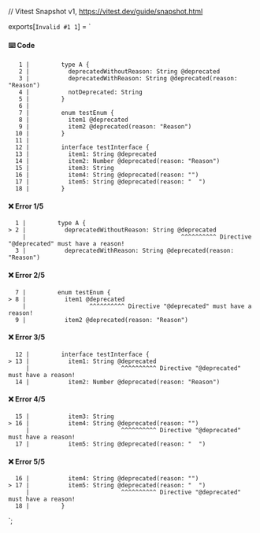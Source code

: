 // Vitest Snapshot v1, https://vitest.dev/guide/snapshot.html

exports[`Invalid #1 1`] = `
#### ⌨️ Code

       1 |         type A {
       2 |           deprecatedWithoutReason: String @deprecated
       3 |           deprecatedWithReason: String @deprecated(reason: "Reason")
       4 |           notDeprecated: String
       5 |         }
       6 |
       7 |         enum testEnum {
       8 |           item1 @deprecated
       9 |           item2 @deprecated(reason: "Reason")
      10 |         }
      11 |
      12 |         interface testInterface {
      13 |           item1: String @deprecated
      14 |           item2: Number @deprecated(reason: "Reason")
      15 |           item3: String
      16 |           item4: String @deprecated(reason: "")
      17 |           item5: String @deprecated(reason: "  ")
      18 |         }

#### ❌ Error 1/5

      1 |         type A {
    > 2 |           deprecatedWithoutReason: String @deprecated
        |                                            ^^^^^^^^^^ Directive "@deprecated" must have a reason!
      3 |           deprecatedWithReason: String @deprecated(reason: "Reason")

#### ❌ Error 2/5

      7 |         enum testEnum {
    > 8 |           item1 @deprecated
        |                  ^^^^^^^^^^ Directive "@deprecated" must have a reason!
      9 |           item2 @deprecated(reason: "Reason")

#### ❌ Error 3/5

      12 |         interface testInterface {
    > 13 |           item1: String @deprecated
         |                          ^^^^^^^^^^ Directive "@deprecated" must have a reason!
      14 |           item2: Number @deprecated(reason: "Reason")

#### ❌ Error 4/5

      15 |           item3: String
    > 16 |           item4: String @deprecated(reason: "")
         |                          ^^^^^^^^^^ Directive "@deprecated" must have a reason!
      17 |           item5: String @deprecated(reason: "  ")

#### ❌ Error 5/5

      16 |           item4: String @deprecated(reason: "")
    > 17 |           item5: String @deprecated(reason: "  ")
         |                          ^^^^^^^^^^ Directive "@deprecated" must have a reason!
      18 |         }
`;
